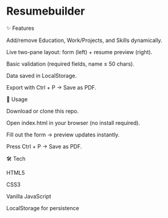 # Resumebuilder

✨ Features

Add/remove Education, Work/Projects, and Skills dynamically.

Live two-pane layout: form (left) + resume preview (right).

Basic validation (required fields, name ≤ 50 chars).

Data saved in LocalStorage.

Export with Ctrl + P → Save as PDF.

🚀 Usage

Download or clone this repo.

Open index.html in your browser (no install required).

Fill out the form → preview updates instantly.

Press Ctrl + P → Save as PDF.

🛠️ Tech

HTML5

CSS3

Vanilla JavaScript

LocalStorage for persistence

